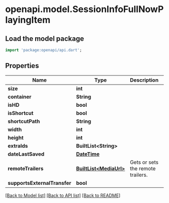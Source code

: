 # openapi.model.SessionInfoFullNowPlayingItem

## Load the model package
```dart
import 'package:openapi/api.dart';
```

## Properties
Name | Type | Description | Notes
------------ | ------------- | ------------- | -------------
**size** | **int** |  | [optional] 
**container** | **String** |  | [optional] 
**isHD** | **bool** |  | [optional] 
**isShortcut** | **bool** |  | [optional] 
**shortcutPath** | **String** |  | [optional] 
**width** | **int** |  | [optional] 
**height** | **int** |  | [optional] 
**extraIds** | **BuiltList&lt;String&gt;** |  | [optional] 
**dateLastSaved** | [**DateTime**](DateTime.md) |  | [optional] 
**remoteTrailers** | [**BuiltList&lt;MediaUrl&gt;**](MediaUrl.md) | Gets or sets the remote trailers. | [optional] 
**supportsExternalTransfer** | **bool** |  | [optional] 

[[Back to Model list]](../README.md#documentation-for-models) [[Back to API list]](../README.md#documentation-for-api-endpoints) [[Back to README]](../README.md)


